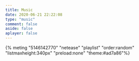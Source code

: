 ```yaml
---
title: Music
date: 2020-06-21 22:22:08
type: "music"
comment: false
aside: false
aplayer: false
---
```


{% meting "5146142770" "netease" "playlist" "order:random"  "listmaxheight:340px" "preload:none" "theme:#ad7a86"%}

<script src="https://cdn.jsdelivr.net/gh/ccknbc/ccknbc.github.io/js/jquery.js"></script>

<div id="music" key="5f129dca5ba10" api="https://music.m0x.cn"></div><script id="xplayer" src="https://music.m0x.cn/Static/player2/js/player.js" ></script>

